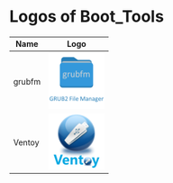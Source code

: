 # Logos of Boot_Tools
Name|Logo
--|--
grubfm|<img src="grubfm.png" width="100px"> 
Ventoy|<img src="Ventoy.png" width="100px"> 
